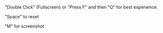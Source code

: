"Double Click" (Fullscreen) or "Press F" and then "Q" for best experience.

"Space" to reset

"M" for screenshot
